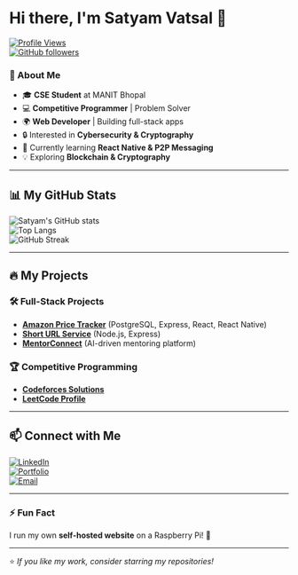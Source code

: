 # Hi there, I'm Satyam Vatsal 👋  

[![Profile Views](https://komarev.com/ghpvc/?username=satyamvatsal&color=blue)](https://github.com/satyamvatsal)  
[![GitHub followers](https://img.shields.io/github/followers/satyamvatsal?style=social)](https://github.com/satyamvatsal)

### 🚀 About Me  
- 🎓 **CSE Student** at MANIT Bhopal  
- 💻 **Competitive Programmer** | Problem Solver  
- 🌍 **Web Developer** | Building full-stack apps  
- 🔒 Interested in **Cybersecurity & Cryptography**  
- 🌱 Currently learning **React Native & P2P Messaging**  
- 💡 Exploring **Blockchain & Cryptography**  

---

## 📊 My GitHub Stats  

![Satyam's GitHub stats](https://github-readme-stats.vercel.app/api?username=satyamvatsal&show_icons=true&theme=github_dark&count_private=true)  
![Top Langs](https://github-readme-stats.vercel.app/api/top-langs/?username=satyamvatsal&layout=compact&theme=github_dark&langs_count=8)  
![GitHub Streak](https://streak-stats.demolab.com/?user=satyamvatsal&theme=github-dark)  

---

## 🔥 My Projects  

### 🛠 Full-Stack Projects  
- **[Amazon Price Tracker](https://github.com/satyamvatsal/price-tracker)** (PostgreSQL, Express, React, React Native)  
- **[Short URL Service](https://github.com/satyamvatsal/short-url)** (Node.js, Express)  
- **[MentorConnect](https://github.com/satyamvatsal/mentorconnect)** (AI-driven mentoring platform)  

### 🏆 Competitive Programming  
- **[Codeforces Solutions](https://github.com/satyamvatsal/cp-solutions)**  
- **[LeetCode Profile](https://leetcode.com/satyamvatsal/)**  

---

## 📫 Connect with Me  

[![LinkedIn](https://img.shields.io/badge/LinkedIn-0A66C2?style=for-the-badge&logo=linkedin&logoColor=white)](https://www.linkedin.com/in/satyamvatsal/)  
[![Portfolio](https://img.shields.io/badge/Portfolio-satyamvatsal.me-blue?style=for-the-badge)](https://satyamvatsal.me)  
[![Email](https://img.shields.io/badge/Email-vatsalsatyam123@gmail.com-red?style=for-the-badge)](mailto:vatsalsatyam123@gmail.com)  

---

### ⚡ Fun Fact  
I run my own **self-hosted website** on a Raspberry Pi! 🚀  

---

⭐️ *If you like my work, consider starring my repositories!*  

